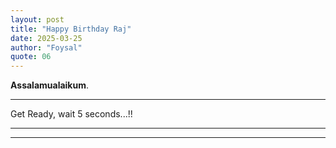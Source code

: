 ```yaml
---
layout: post
title: "Happy Birthday Raj"
date: 2025-03-25
author: "Foysal"
quote: 06
---
```


**Assalamualaikum**.

---

Get Ready, wait 5 seconds...!!

---

<meta http-equiv="refresh" content="5; url=https://birthday.mewtru.com/ACKLhneP">

---
